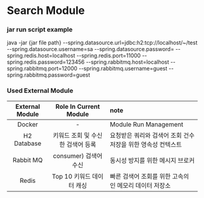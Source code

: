 # Search Module

### jar run script example

java -jar {jar file path} --spring.datasource.url=jdbc:h2:tcp://localhost/~/test --spring.datasource.username=sa --spring.datasource.password= --spring.redis.host=localhost --spring.redis.port=11000 --spring.redis.password=123456 --spring.rabbitmq.host=localhost --spring.rabbitmq.port=12000 --spring.rabbitmq.username=guest --spring.rabbitmq.password=guest

### Used External Module

| External Module | Role In Current Module | note                               |
|:---------------:|:----------------------:|:-----------------------------------|
|     Docker      |           -            | Module Run Management              |
|   H2 Database   |  키워드 조회 및 수신한 검색어 등록   | 요청받은 쿼리와 검색어 조회 건수 저장을 위한 영속성 컨텍스트 |
|    Rabbit MQ    |    consumer) 검색어 수신    | 동시성 방지를 위한 메시지 브로커                 |
|      Redis      |   Top 10 키워드 데이터 캐싱    | 빠른 검색어 조회를 위한 고속의 인 메모리 데이터 저장소    |